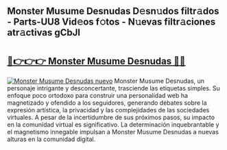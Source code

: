 ## Monster Musume Desnudas D𝚎sn𝚞dos filtr𝚊dos - Parts-UU8 Vid𝚎os f𝚘tos - N𝚞evas filtr𝚊ciones atr𝚊ctivas gCbJl

# <h2><a href="http://mb1jrn.tromn.icu/?c=Monster+Musume+Desnudas">🔗👉👉👉 Monster Musume Desnudas 🔗🔗</a></h2>

[![Monster Musume Desnudas nuevo](https://i.imgur.com/pEAQMta.gif)](http://mb1jrn.tromn.icu/?c=Monster+Musume+Desnudas)
Monster Musume Desnudas, un personaje intrigante y desconcertante, trasciende las etiquetas simples. Su enfoque poco ortodoxo para construir una personalidad web ha magnetizado y ofendido a los seguidores, generando debates sobre la expresión artística, la privacidad y las complejidades de las sociedades virtuales. A pesar de la incertidumbre de sus próximos pasos, su impacto en la comunidad virtual es significativo. La determinación inquebrantable y el magnetismo innegable impulsan a Monster Musume Desnudas a nuevas alturas en la comunidad digital.
